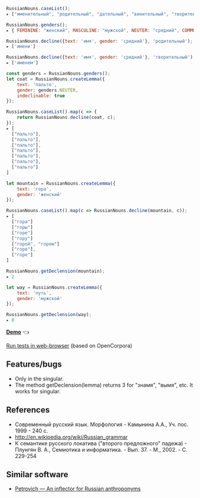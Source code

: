 ```js
RussianNouns.caseList();
▸ ["именительный", "родительный", "дательный", "винительный", "творительный", "предложный", "местный"]

RussianNouns.genders();
▸ { FEMININE: "женский", MASCULINE: "мужской", NEUTER: "средний", COMMON: "общий" }

RussianNouns.decline({text: 'имя', gender: 'средний'}, 'родительный');
▸ ['имени']

RussianNouns.decline({text: 'имя', gender: 'средний'}, 'творительный');
▸ ['именем']

const genders = RussianNouns.genders();
let coat = RussianNouns.createLemma({
    text: 'пальто',
    gender: genders.NEUTER,
    indeclinable: true
});

RussianNouns.caseList().map(c => {
    return RussianNouns.decline(coat, c);
});
▸ [
  ["пальто"],
  ["пальто"],
  ["пальто"],
  ["пальто"],
  ["пальто"],
  ["пальто"],
  ["пальто"]
]

let mountain = RussianNouns.createLemma({
    text: 'гора',
    gender: 'женский'
});

RussianNouns.caseList().map(c => RussianNouns.decline(mountain, c));
▸ [
  ["гора"]
  ["горы"]
  ["горе"]
  ["гору"]
  ["горой", "горою"]
  ["горе"],
  ["горе"]
]

RussianNouns.getDeclension(mountain);
▸ 2

let way = RussianNouns.createLemma({
    text: 'путь',
    gender: 'мужской'
});

RussianNouns.getDeclension(way);
▸ 0
```

**[Demo](https://georgy7.github.io/russian_nouns/)**  :point_left:

[Run tests in web-browser](https://georgy7.github.io/russian_nouns/testing.html) (based on OpenCorpora)

## Features/bugs

* Only in the singular.
* The method getDeclension(lemma) returns 3 for "знамя", "вымя", etc. It works for singular.

## References
- Современный русский язык. Морфология - Камынина А.А., Уч. пос. 1999 - 240 с.
- http://en.wikipedia.org/wiki/Russian_grammar
- К семантике русского локатива ("второго предложного" падежа) - Плунгян В. А., Семиотика и информатика. - Вып. 37. - М., 2002. - С. 229-254

## Similar software

- [Petrovich — An inflector for Russian anthroponyms](https://github.com/petrovich)
